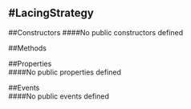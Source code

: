 #LacingStrategy
---
##Constructors 
####No public constructors defined

##Methods  











##Properties  
####No public properties defined

##Events  
####No public events defined

